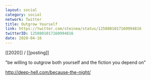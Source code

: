 ```yaml
---
layout: social
category: social
network: Twitter
title: Outgrow Yourself
link: https://twitter.com/steinea/status/1250801017160994816
twitterID: 1250801017160994816
date: 2020-04-16
---
```


[[2020]] / [[posting]]

"be willing to outgrow both yourself and the fiction you depend on"

<http://deep-hell.com/because-the-night/>

